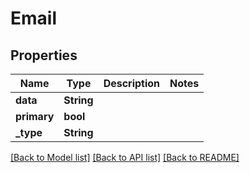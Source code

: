# Email

## Properties

Name | Type | Description | Notes
------------ | ------------- | ------------- | -------------
**data** | **String** |  | 
**primary** | **bool** |  | 
**_type** | **String** |  | 

[[Back to Model list]](../README.md#documentation-for-models) [[Back to API list]](../README.md#documentation-for-api-endpoints) [[Back to README]](../README.md)


